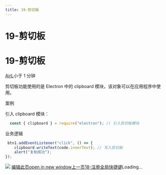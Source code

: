 ```yaml
---
title: 19-剪切板
---
```


# 19-剪切板

# 19-剪切板
[AirL](https://mrhope.site)小于 1 分钟
> 

剪切板功能使用的是 Electron 中的 clipboard 模块，该对象可以在应用程序中使用。
> 

案例

引入 clipboard 模块：
```javascript
  const { clipboard } = require("electron"); // 引入剪切板模块
```

业务逻辑
```javascript
 btn1.addEventListener("click", () => {
    clipboard.writeText(code.innerText); // 写入剪切板
    alert("复制成功");
});
```

![](/assets/剪切板.f7d00ac0.jpg)
[编辑此页open in new window](https://github.com/vuepress-theme-hope/vuepress-theme-hope/edit/main/demo/src/AirL-My-blog/Electron/19-剪切板.md)[上一页18-注册全局快捷键](/AirL-My-blog/Electron/18-%E6%B3%A8%E5%86%8C%E5%85%A8%E5%B1%80%E5%BF%AB%E6%8D%B7%E9%94%AE.html)Loading...
